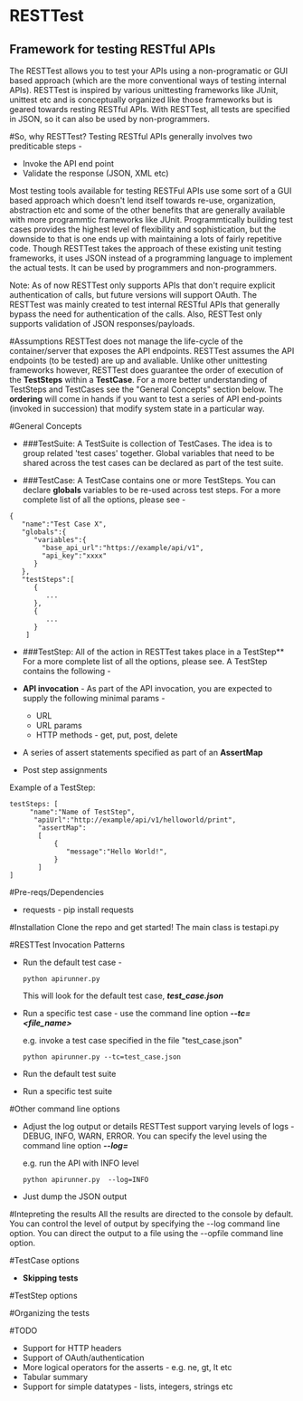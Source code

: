 RESTTest
========
Framework for testing RESTful APIs
----------------------------------
The RESTTest allows you to test your APIs using a non-programatic or GUI based approach (which are the more conventional ways of testing internal APIs). RESTTest is inspired by various unittesting frameworks like JUnit, unittest etc and is conceptually organized like those frameworks but is geared towards resting RESTful APIs. With RESTTest, all tests are specified in JSON, so it can also be used by non-programmers.

#So, why RESTTest?
Testing RESTful APIs generally involves two prediticable steps -

- Invoke the API end point
- Validate the response (JSON, XML etc)

Most testing tools available for testing RESTFul APIs use some sort of a GUI based approach which doesn't lend itself towards re-use, organization, abstraction etc and some of the other benefits that are generally available with more programmtic frameworks like JUnit. Programmtically building test cases provides the highest level of flexibility and sophistication, but the downside to that is one ends up with maintaining a lots of fairly repetitive code. Though RESTTest takes the approach of these existing unit testing frameworks, it uses JSON instead of a programming language to implement the actual tests. It can be used by programmers and non-programmers.


Note: As of now RESTTest only supports APIs that don't require explicit authentication of calls, but future versions will support OAuth. The RESTTest was mainly created to test internal RESTful APIs that generally bypass the need for authentication of the calls. Also, RESTTest only supports validation of JSON responses/payloads.


#Assumptions
RESTTest does not manage the life-cycle of the container/server that exposes the API endpoints. RESTTest assumes the API endpoints (to be tested) are up and avaliable. Unlike other unittesting frameworks however, RESTTest does guarantee the order of execution of the **TestSteps** within a **TestCase**. For a more better understanding of TestSteps and TestCases see the "General Concepts" section below. The **ordering** will come in hands if you want to test a series of API end-points (invoked in succession) that modify system state in a particular way.


#General Concepts
* ###TestSuite:
 A TestSuite is collection of TestCases. The idea is to group related 'test cases' together. Global variables that need to be shared across the test cases can be declared as part of the test suite.


* ###TestCase:
 A TestCase contains one or more TestSteps. You can declare **globals** variables to be re-used across test steps. For a more complete list of all the options, please see -


```
{
   "name":"Test Case X",
   "globals":{
      "variables":{
        "base_api_url":"https://example/api/v1",
        "api_key":"xxxx"
      }
   },
   "testSteps":[
      {
         ...
      },
      {
         ...
      }
    ]
 ```

* ###TestStep:
  All of the action in RESTTest takes place in a TestStep**
For a more complete list of all the options, please see.
A TestStep contains the following -

- **API invocation** - As part of the API invocation, you are expected to supply the following minimal params -
  - URL
  - URL params
  - HTTP methods - get, put, post, delete

- A series of assert statements specified as part of an **AssertMap**
- Post step assignments

Example of a TestStep:

  ```
  testSteps: [
       "name":"Name of TestStep",
  		"apiUrl":"http://example/api/v1/helloworld/print",
         "assertMap":
         [
             {
                "message":"Hello World!",
             }
         ]
  ]
  ```

#Pre-reqs/Dependencies
* requests - pip install requests

#Installation
Clone the repo and get started!
The main class is testapi.py

#RESTTest Invocation Patterns
- Run the default test case -

  ```python apirunner.py```

  This will look for the default test case, ***test_case.json***
- Run a specific test case - use the command line option ***--tc=<file_name>***

  e.g. invoke a test case specified in the file "test_case.json"

  ```python apirunner.py --tc=test_case.json```

- Run the default test suite
- Run a specific test suite

#Other command line options
- Adjust the log output or details
  RESTTest support varying levels of logs - DEBUG, INFO, WARN, ERROR. You can
  specify the level using the command line option ***--log=<LEVEL>***

  e.g. run the API with INFO level

  ```python apirunner.py  --log=INFO```

- Just dump the JSON output

#Intepreting the results
All the results are directed to the console by default. You can control the level of output by specifying the --log command line option. You can direct the output to a file using the --opfile command line option.

#TestCase options
- **Skipping tests**

#TestStep options

#Organizing the tests

#TODO
- Support for HTTP headers
- Support of OAuth/authentication
- More logical operators for the asserts - e.g. ne, gt, lt etc
- Tabular summary
- Support for simple datatypes - lists, integers, strings etc

